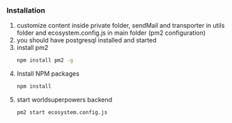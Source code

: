 ### Installation
1. customize content inside private folder, sendMail and transporter in utils folder and ecosystem.config.js in main folder (pm2 configuration)
2. you should have postgresql installed and started
3. install pm2
   ```sh
   npm install pm2 -g
   ```
4. Install NPM packages
   ```sh
   npm install
   ```
5. start worldsuperpowers backend
   ```sh
   pm2 start ecosystem.config.js
   ```
